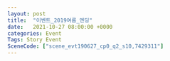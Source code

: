 ```yaml
---
layout: post
title:  "이벤트_2019여름_엔딩"
date:   2021-10-27 08:00:00 +0000
categories: Event
Tags: Story Event
SceneCode: ["scene_evt190627_cp0_q2_s10,7429311"]
---
```

